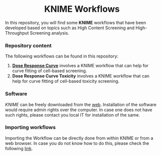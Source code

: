 <h1 align="center">
  <br>
    KNIME Workflows
    <br>
</h1>

In this repository, you will find some **KNIME** workflows that have been developed based on topics such as High Content Screening and High-Throughput Screening analysis.


### Repository content


The following workflows can be found in this repository:

1. [**Dose Response Curve**](Dose_response_workflow) involves a KNIME workflow that can help for curve fitting of cell-based screening.
2. **Dose Response Curve Toxicity** involves a KNIME workflow that can help for curve fitting of cell-based toxicity screening.


### Software 

*KNIME* can be freely downloaded from the [web](https://www.knime.com/downloads). Installation of the software would require admin rights over the computer. In case one does not have such rights, please contact you local IT for installation of the same.

### Importing workflows

Importing the Workflow can be directly done from within KNIME or from a web browser. In case you do not know how to do this, please check the following [link](https://kni.me/s/3h_HklIp97D7uJdg).
